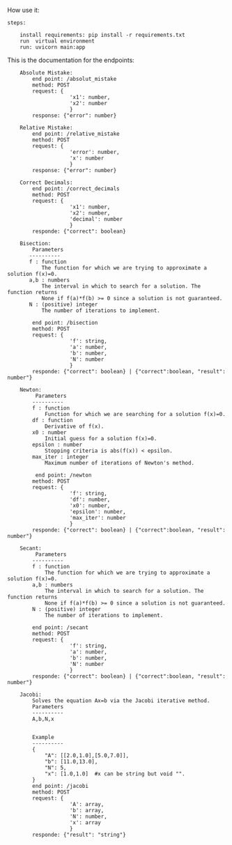 How use it:

    steps:

        install requirements: pip install -r requirements.txt
        run  virtual environment
        run: uvicorn main:app 

This is the documentation for the endpoints:

        Absolute Mistake:
            end point: /absolut_mistake
            method: POST
            request: {
                        'x1': number,
                        'x2': number
                        }
            response: {"error": number}

        Relative Mistake:
            end point: /relative_mistake
            method: POST
            request: {
                        'error': number,
                        'x': number
                        }
            response: {"error": number}

        Correct Decimals:
            end point: /correct_decimals
            method: POST
            request: {
                        'x1': number,
                        'x2': number,
                        'decimal': number
                        }
            responde: {"correct": boolean}

        Bisection:
            Parameters
           ----------
           f : function
               The function for which we are trying to approximate a solution f(x)=0.
           a,b : numbers
               The interval in which to search for a solution. The function returns
               None if f(a)*f(b) >= 0 since a solution is not guaranteed.
           N : (positive) integer
               The number of iterations to implement.

            end point: /bisection
            method: POST
            request: {
                        'f': string,
                        'a': number,
                        'b': number,
                        'N': number
                        }
            responde: {"correct": boolean} | {"correct":boolean, "result": number"}

        Newton:
             Parameters
            ----------
            f : function
                Function for which we are searching for a solution f(x)=0.
            df : function
                Derivative of f(x).
            x0 : number
                Initial guess for a solution f(x)=0.
            epsilon : number
                Stopping criteria is abs(f(x)) < epsilon.
            max_iter : integer
                Maximum number of iterations of Newton's method.

             end point: /newton
            method: POST
            request: {
                        'f': string,
                        'df': number,
                        'x0': number,
                        'epsilon': number,
                        'max_iter': number
                        }
            responde: {"correct": boolean} | {"correct":boolean, "result": number"}

        Secant:
             Parameters
            ----------
            f : function
                The function for which we are trying to approximate a solution f(x)=0.
            a,b : numbers
                The interval in which to search for a solution. The function returns
                None if f(a)*f(b) >= 0 since a solution is not guaranteed.
            N : (positive) integer
                The number of iterations to implement.

            end point: /secant
            method: POST
            request: {
                        'f': string,
                        'a': number,
                        'b': number,
                        'N': number
                        }
            responde: {"correct": boolean} | {"correct":boolean, "result": number"}

        Jacobi:
            Solves the equation Ax=b via the Jacobi iterative method.
            Parameters
            ----------
            A,b,N,x
            

            Example
            ----------
            {
                "A": [[2.0,1.0],[5.0,7.0]],
                "b": [11.0,13.0],
                "N": 5,
                "x": [1.0,1.0]  #x can be string but void "".
            }
            end point: /jacobi
            method: POST
            request: {
                        'A': array,
                        'b': array,
                        'N': number,
                        'x': array
                        }
            responde: {"result": "string"}

            